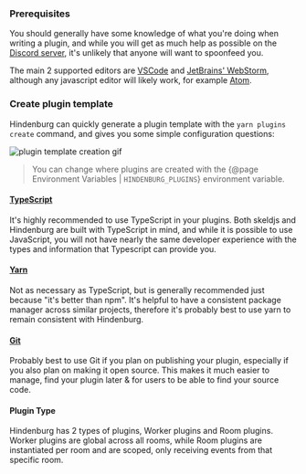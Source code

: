 ### Prerequisites
You should generally have some knowledge of what you're doing when writing a plugin, and while you will get as much help as possible on the [Discord server](https://discord.gg/8ewNJYmYAU), it's unlikely that anyone will want to spoonfeed you.

The main 2 supported editors are [VSCode](https://code.visualstudio.com/) and [JetBrains' WebStorm](https://www.jetbrains.com/webstorm/), although any javascript editor will likely work, for example [Atom](https://atom.io/).

### Create plugin template
Hindenburg can quickly generate a plugin template with the `yarn plugins create` command, and gives you some simple configuration questions:

![plugin template creation gif](https://user-images.githubusercontent.com/60631511/144479766-bb8ff4fc-e922-4c00-93b5-364ab219beab.gif)


> You can change where plugins are created with the {@page Environment Variables | `HINDENBURG_PLUGINS`} environment variable.

#### [TypeScript](https://typescriptlang.org)
It's highly recommended to use TypeScript in your plugins. Both skeldjs and Hindenburg are built with TypeScript in mind, and while it is possible to use JavaScript, you will not have nearly the same developer experience with the types and information that Typescript can provide you.

#### [Yarn](https://yarnpkg.com)
Not as necessary as TypeScript, but is generally recommended just because "it's better than npm". It's helpful to have a consistent package manager across similar projects, therefore it's probably best to use yarn to remain consistent with Hindenburg.

#### [Git](https://git-scm.org)
Probably best to use Git if you plan on publishing your plugin, especially if you also plan on making it open source. This makes it much easier to manage, find your plugin later & for users to be able to find your source code.

#### Plugin Type
Hindenburg has 2 types of plugins, Worker plugins and Room plugins. Worker plugins are global across all rooms, while Room plugins are instantiated per room and are scoped, only receiving events from that specific room.

